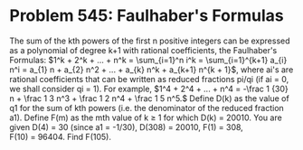 # Problem 545: Faulhaber's Formulas
The sum of the kth powers of the first n positive integers can be
expressed as a polynomial of degree k+1 with rational coefficients, the
Faulhaber's Formulas: \$1\^k + 2\^k + ... + n\^k = \\sum\_{i=1}\^n i\^k
= \\sum\_{i=1}\^{k+1} a\_{i} n\^i = a\_{1} n + a\_{2} n\^2 + ... +
a\_{k} n\^k + a\_{k+1} n\^{k + 1}\$, where ai's are rational
coefficients that can be written as reduced fractions pi/qi (if ai = 0,
we shall consider qi = 1). For example, \$1\^4 + 2\^4 + ... + n\^4 =
-\\frac 1 {30} n + \\frac 1 3 n\^3 + \\frac 1 2 n\^4 + \\frac 1 5
n\^5.\$ Define D(k) as the value of q1 for the sum of kth powers (i.e.
the denominator of the reduced fraction a1). Define F(m) as the mth
value of k ≥ 1 for which D(k) = 20010. You are given D(4) = 30 (since
a1 = -1/30), D(308) = 20010, F(1) = 308, F(10) = 96404. Find F(105).
